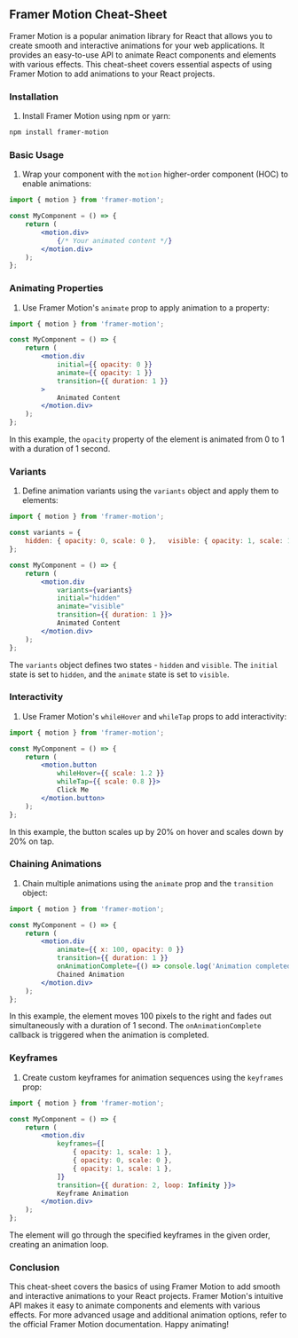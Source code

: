 ## Framer Motion Cheat-Sheet

Framer Motion is a popular animation library for React that allows you to create smooth and interactive animations for your web applications. It provides an easy-to-use API to animate React components and elements with various effects. This cheat-sheet covers essential aspects of using Framer Motion to add animations to your React projects.

### Installation

1. Install Framer Motion using npm or yarn:

```bash
npm install framer-motion
```

### Basic Usage

1. Wrap your component with the `motion` higher-order component (HOC) to enable animations:

```jsx
import { motion } from 'framer-motion';  

const MyComponent = () => {   
	return (     
		<motion.div>       
			{/* Your animated content */}     
		</motion.div>   
	); 
};
```

### Animating Properties

1. Use Framer Motion's `animate` prop to apply animation to a property:

```jsx
import { motion } from 'framer-motion';  

const MyComponent = () => {   
	return (     
		<motion.div       
			initial={{ opacity: 0 }}       
			animate={{ opacity: 1 }}       
			transition={{ duration: 1 }}     
		>       
			Animated Content     
		</motion.div>   
	); 
};
```

In this example, the `opacity` property of the element is animated from 0 to 1 with a duration of 1 second.

### Variants

1. Define animation variants using the `variants` object and apply them to elements:

```jsx
import { motion } from 'framer-motion';  

const variants = {   
	hidden: { opacity: 0, scale: 0 },   visible: { opacity: 1, scale: 1 }, 
};  

const MyComponent = () => {   
	return (     
		<motion.div       
			variants={variants}       
			initial="hidden"       
			animate="visible"       
			transition={{ duration: 1 }}>     	      
			Animated Content     
		</motion.div>   
	); 
};
```

The `variants` object defines two states - `hidden` and `visible`. The `initial` state is set to `hidden`, and the `animate` state is set to `visible`.

### Interactivity

1. Use Framer Motion's `whileHover` and `whileTap` props to add interactivity:

```jsx
import { motion } from 'framer-motion';  

const MyComponent = () => {   
	return (     
		<motion.button       
			whileHover={{ scale: 1.2 }}       
			whileTap={{ scale: 0.8 }}>       
			Click Me     
		</motion.button>   
	); 
};
```

In this example, the button scales up by 20% on hover and scales down by 20% on tap.

### Chaining Animations

1. Chain multiple animations using the `animate` prop and the `transition` object:

```jsx
import { motion } from 'framer-motion';  

const MyComponent = () => {   
	return (     
		<motion.div       
			animate={{ x: 100, opacity: 0 }}       
			transition={{ duration: 1 }}       
			onAnimationComplete={() => console.log('Animation completed!')}>       
			Chained Animation     
		</motion.div>   
	); 
};
```

In this example, the element moves 100 pixels to the right and fades out simultaneously with a duration of 1 second. The `onAnimationComplete` callback is triggered when the animation is completed.

### Keyframes

1. Create custom keyframes for animation sequences using the `keyframes` prop:

```jsx
import { motion } from 'framer-motion';  

const MyComponent = () => {   
	return (     
		<motion.div       
			keyframes={[         
				{ opacity: 1, scale: 1 },         
				{ opacity: 0, scale: 0 },         
				{ opacity: 1, scale: 1 },       
			]}       
			transition={{ duration: 2, loop: Infinity }}>       
			Keyframe Animation     
		</motion.div>   
	); 
};
```

The element will go through the specified keyframes in the given order, creating an animation loop.

### Conclusion

This cheat-sheet covers the basics of using Framer Motion to add smooth and interactive animations to your React projects. Framer Motion's intuitive API makes it easy to animate components and elements with various effects. For more advanced usage and additional animation options, refer to the official Framer Motion documentation. Happy animating!